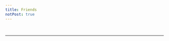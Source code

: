 ```yaml
---
title: Friends
notPost: true
---
```


<!-- ppl who i am familiar with -->
<Friend title="Escape" name="Fressive" href="https://fressive.cn/" />
<Friend title="徐亦轲的博客" name="XLightGod（徐亦轲）" href="http://blog.xlightgod.cf/" />
<Friend title="清浔" name="Tsing-Hsuen" href="http://cmath.cc/" />
<Friend title="练习小册" name="ExerciseBook" href="https://lhr.wiki/" />
<Friend title="黄瓜养殖基地" name="清纯的小黄瓜" href="http://blog.ggemo.com/" />
<Friend title="Intermediate Representation" name="Tesla Ice Zhang (ice1000)" href="https://ice1000.org/" />
<Friend title="落雪蜜罐" name="Yuki Chiyoda" href="http://me.ooo.cat/" />
<Friend title="布丁的博客" name="包布丁" href="http://bdbai.22web.org/blog/" />

<br />
<hr />
<br />

<!-- ppl who i'm not familiar with -->
<Friend title="OrzZz~" name="子不语" href="https://orzzz.org/" />
<Friend title="DiB Blog" name="DiB (DinnerBone)" href="https://dimerbone.github.io" />
<Friend title="SkinCrab's Blog" name="SkinCrab" href="https://skina.cn/" />
<Friend title="Fawdlstty 的博客" name="Fawdlstty" href="http://www.fawdlstty.com/" />
